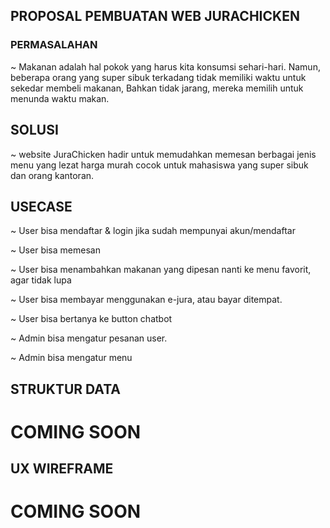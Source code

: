 ## PROPOSAL PEMBUATAN WEB JURACHICKEN

### PERMASALAHAN


~ Makanan adalah hal pokok yang harus kita konsumsi sehari-hari. Namun, beberapa orang yang super sibuk terkadang tidak memiliki waktu untuk sekedar membeli makanan, Bahkan tidak jarang, mereka memilih untuk menunda waktu makan. 


## SOLUSI


~ website JuraChicken hadir untuk memudahkan memesan berbagai jenis menu yang lezat harga murah cocok untuk mahasiswa yang super sibuk dan orang kantoran.


## USECASE

~ User bisa mendaftar & login jika sudah mempunyai akun/mendaftar

~ User bisa memesan

~ User bisa menambahkan makanan yang dipesan nanti ke menu favorit, agar tidak lupa

~ User bisa membayar menggunakan e-jura, atau bayar ditempat.

~ User bisa bertanya ke button chatbot

~ Admin bisa mengatur pesanan user.

~ Admin bisa mengatur menu

## STRUKTUR DATA

<h1> COMING SOON </h1> 

## UX WIREFRAME

<h1> COMING SOON </h1> 
